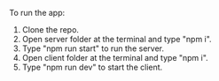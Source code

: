 To run the app:
1) Clone the repo.
2) Open server folder at the terminal and type "npm i".
3) Type "npm run start" to run the server.
4) Open client folder at the terminal and type "npm i".
5) Type "npm run dev" to start the client.
